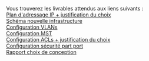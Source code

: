Vous trouverez les livrables attendus aux liens suivants :  
[Plan d'adressage IP + justification du choix](./Configuration_des_ACLs.md)  
[Schéma nouvelle infrastructure](./plan_adressage_IP.md)  
[Configuration VLANs](./Implementation_des_VLANs.md)  
[Configuration MST]()  
[Configuration ACLs + justification du choix](./Configuration_des_ACLs.md)  
[Configuration sécurité part port](./security_port.md)  
[Rapport choix de conception]()  
